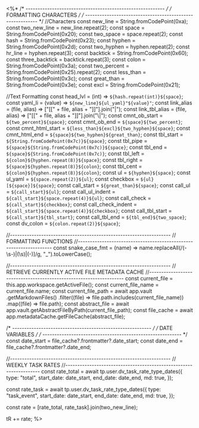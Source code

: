<%*
/* ---------------------------------------------------------- */
/*                    FORMATTING CHARACTERS                   */
/* ---------------------------------------------------------- */
//Characters
const new_line = String.fromCodePoint(0xa);
const two_new_line = new_line.repeat(2);
const space = String.fromCodePoint(0x20);
const two_space = space.repeat(2);
const hash = String.fromCodePoint(0x23);
const hyphen = String.fromCodePoint(0x2d);
const two_hyphen = hyphen.repeat(2);
const hr_line = hyphen.repeat(3);
const backtick = String.fromCodePoint(0x60);
const three_backtick = backtick.repeat(3);
const colon = String.fromCodePoint(0x3a);
const two_percent = String.fromCodePoint(0x25).repeat(2);
const less_than = String.fromCodePoint(0x3c);
const great_than = String.fromCodePoint(0x3e);
const excl = String.fromCodePoint(0x21);

//Text Formatting
const head_lvl = (int) => `${hash.repeat(int)}${space}`;
const yaml_li = (value) => `${new_line}${ul_yaml}"${value}"`;
const link_alias = (file, alias) => ["[[" + file, alias + "]]"].join("|");
const link_tbl_alias = (file, alias) => ["[[" + file, alias + "]]"].join("\\|");
const cmnt_ob_start = `${two_percent}${space}`;
const cmnt_ob_end = `${space}${two_percent}`;
const cmnt_html_start = `${less_than}${excl}${two_hyphen}${space}`;
const cmnt_html_end = `${space}${two_hyphen}${great_than}`;
const tbl_start = `${String.fromCodePoint(0x7c)}${space}`;
const tbl_pipe = `${space}${String.fromCodePoint(0x7c)}${space}`;
const tbl_end = `${space}${String.fromCodePoint(0x7c)}`;
const tbl_left = `${colon}${hyphen.repeat(8)}${space}`;
const tbl_right = `${space}${hyphen.repeat(8)}${colon}`;
const tbl_cent = `${colon}${hyphen.repeat(8)}${colon}`;
const ul = `${hyphen}${space}`;
const ul_yaml = `${space.repeat(2)}${ul}`;
const checkbox = `${ul}[${space}]${space}`;
const call_start = `${great_than}${space}`;
const call_ul = `${call_start}${ul}`;
const call_ul_indent = `${call_start}${space.repeat(4)}${ul}`;
const call_check = `${call_start}${checkbox}`;
const call_check_indent = `${call_start}${space.repeat(4)}${checkbox}`;
const call_tbl_start = `${call_start}${tbl_start}`;
const call_tbl_end = `${tbl_end}${two_space}`;
const dv_colon = `${colon.repeat(2)}${space}`;

//-------------------------------------------------------------------
// FORMATTING FUNCTIONS
//-------------------------------------------------------------------
const snake_case_fmt = (name) =>
  name.replaceAll(/(\-\s\-)|(\s)|(\-)]/g, "_").toLowerCase();

//-------------------------------------------------------------------
// RETRIEVE CURRENTLY ACTIVE FILE METADATA CACHE
//-------------------------------------------------------------------
const current_file = this.app.workspace.getActiveFile();
const current_file_name = current_file.name;
const current_file_path = await app.vault
  .getMarkdownFiles()
  .filter((file) => file.path.includes(current_file_name))
  .map((file) => file.path);
const abstract_file = await app.vault.getAbstractFileByPath(current_file_path);
const file_cache = await app.metadataCache.getFileCache(abstract_file);

/* ---------------------------------------------------------- */
/*                       DATE VARIABLES                       */
/* ---------------------------------------------------------- */
const date_start = file_cache?.frontmatter?.date_start;
const date_end = file_cache?.frontmatter?.date_end;

//-------------------------------------------------------------------
// WEEKLY TASK RATES
//-------------------------------------------------------------------
const rate_total = await tp.user.dv_task_rate_type_dates({
  type: "total",
  start_date: date_start,
  end_date: date_end,
  md: true,
});

const rate_task = await tp.user.dv_task_rate_type_dates({
  type: "task_event",
  start_date: date_start,
  end_date: date_end,
  md: true,
});

const rate = [rate_total, rate_task].join(two_new_line);

tR += rate;
%>
